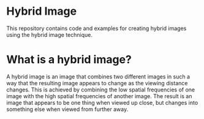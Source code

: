 # Hybrid Image
This repository contains code and examples for creating hybrid images using the hybrid image technique.

# What is a hybrid image?
A hybrid image is an image that combines two different images in such a way that the resulting image appears to change as the viewing distance changes. This is achieved by combining the low spatial frequencies of one image with the high spatial frequencies of another image. The result is an image that appears to be one thing when viewed up close, but changes into something else when viewed from further away.
